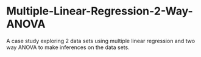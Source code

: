 # Multiple-Linear-Regression-2-Way-ANOVA
A case study exploring 2 data sets using multiple linear regression and two way ANOVA to make inferences on the data sets.
